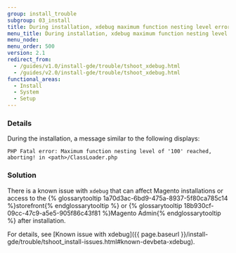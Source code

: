 ```yaml
---
group: install_trouble
subgroup: 03_install
title: During installation, xdebug maximum function nesting level error
menu_title: During installation, xdebug maximum function nesting level error
menu_node:
menu_order: 500
version: 2.1
redirect_from:
  - /guides/v1.0/install-gde/trouble/tshoot_xdebug.html
  - /guides/v2.0/install-gde/trouble/tshoot_xdebug.html
functional_areas:
  - Install
  - System
  - Setup
---
```


### Details

During the installation, a  message similar to the following displays:

	PHP Fatal error: Maximum function nesting level of '100' reached, aborting! in <path>/ClassLoader.php

### Solution

There is a known issue with <code>xdebug</code> that can affect Magento installations or access to the {% glossarytooltip 1a70d3ac-6bd9-475a-8937-5f80ca785c14 %}storefront{% endglossarytooltip %} or {% glossarytooltip 18b930cf-09cc-47c9-a5e5-905f86c43f81 %}Magento Admin{% endglossarytooltip %} after installation.</p>
<p>For details, see [Known issue with xdebug]({{ page.baseurl }}/install-gde/trouble/tshoot_install-issues.html#known-devbeta-xdebug).
